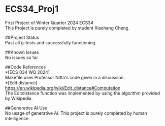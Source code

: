 # ECS34_Proj1<br />
First Project of Winter Quarter 2024 ECS34<br />
This Project is purely completed by student Xiaohang Cheng.

##Project Status<br />
Past all g-tests and successfully functioning.

##Known Issues<br />
No issues so far

##Code References<br />
*[ECS 034 WQ 2024]<br />
Makefile uses Professor Nitta's code given in a discussion. <br />
*[Edit distance]<br />
https://en.wikipedia.org/wiki/Edit_distance#Computation<br />
The Editdistance function was implemented by using the algorithm provided by Wikipedia. <br />

##Generative AI Use<br />
No usage of generative AI. This project is purely completed by human intelligence.
